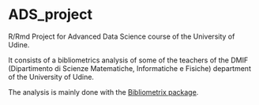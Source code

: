 # ADS_project
R/Rmd Project for Advanced Data Science course of the University of Udine.

It consists of a bibliometrics analysis of some of the teachers of the DMIF (Dipartimento di Scienze Matematiche, Informatiche e Fisiche) department of the University of Udine.

The analysis is mainly done with the <a href="https://github.com/massimoaria/bibliometrix" target="_blank">Bibliometrix package</a>.

